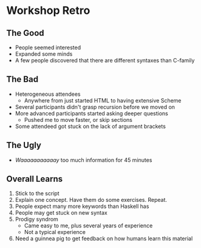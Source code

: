 # Workshop Retro
## The Good
- People seemed interested
- Expanded some minds
- A few people discovered that there are different syntaxes than C-family

## The Bad
- Heterogeneous attendees
  - Anywhere from just started HTML to having extensive Scheme
- Several participants didn't grasp recursion before we moved on
- More advanced participants started asking deeper questions
  - Pushed me to move faster, or skip sections
- Some attendeed got stuck on the lack of argument brackets

## The Ugly
- _Waaaaaaaaaaay_ too much information for 45 minutes

## Overall Learns
1. Stick to the script
2. Explain one concept. Have them do some exercises. Repeat.
3. People expect many more keywords than Haskell has
4. People may get stuck on new syntax
5. Prodigy syndrom
   - Came easy to me, plus several years of experience
   - Not a typical experience
6. Need a guinnea pig to get feedback on how humans learn this material